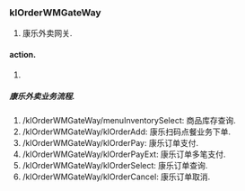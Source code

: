 ### klOrderWMGateWay
1. 康乐外卖网关.


#### action.
1. 

##### 康乐外卖业务流程.
1. /klOrderWMGateWay/menuInventorySelect:     商品库存查询.
1. /klOrderWMGateWay/klOrderAdd:              康乐扫码点餐业务下单.
1. /klOrderWMGateWay/klOrderPay:              康乐订单支付.
1. /klOrderWMGateWay/klOrderPayExt:           康乐订单多笔支付.
1. /klOrderWMGateWay/klOrderSelect:           康乐订单查询.
1. /klOrderWMGateWay/klOrderCancel:           康乐订单取消.
